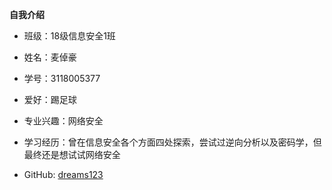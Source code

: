 **自我介绍**
- 班级：18级信息安全1班

- 姓名：麦倬豪

- 学号：3118005377

- 爱好：踢足球

- 专业兴趣：网络安全

- 学习经历：曾在信息安全各个方面四处探索，尝试过逆向分析以及密码学，但最终还是想试试网络安全

- GitHub: [dreams123](https://github.com/dreams123)
